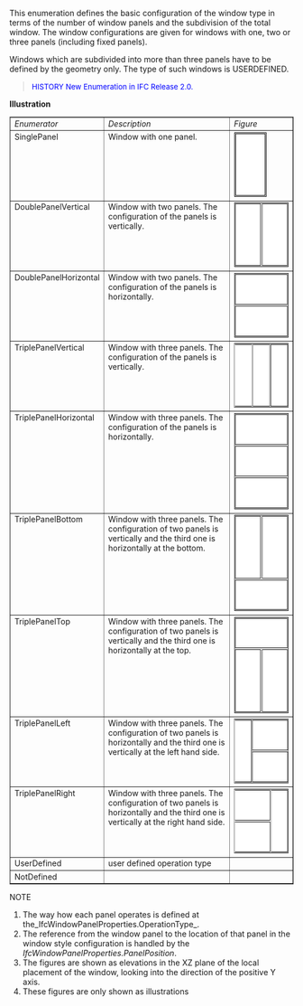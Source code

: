 ﻿This enumeration defines the basic configuration of the window type in terms of the number of window panels and the subdivision of the total window. The window configurations are given for windows with one, two or three panels (including fixed panels).

Windows which are subdivided into more than three panels have to be defined by the geometry only. The type of such windows is USERDEFINED.

> <font color="#0000FF" size="-1">HISTORY New Enumeration in IFC
		Release 2.0.</font>

**Illustration**

<table border="1"> 
		<tr valign="TOP"> 
		  <td width="30%" valign="TOP" align="LEFT"><i>Enumerator</i></td> 
		  <td width="46%" valign="TOP" align="LEFT"><i>Description</i></td> 
		  <td width="23%" valign="TOP" align="LEFT"><i>Figure</i></td> 
		</tr> 
		<tr valign="TOP"> 
		  <td width="30%" valign="TOP" align="LEFT">SinglePanel</td> 
		  <td width="46%" valign="TOP" align="LEFT">Window with one
			 panel.<br></td> 
		  <td width="23%" valign="TOP" align="LEFT"><img src="figures/ifcwindowstyleoperationenum-fig01.gif" width="58" height="115" border="0"></td> 
		</tr> 
		<tr valign="TOP"> 
		  <td width="30%" valign="TOP" align="LEFT">DoublePanelVertical</td> 
		  <td width="46%" valign="TOP" align="LEFT">Window with two panels. The
			 configuration of the panels is vertically.<br></td> 
		  <td width="23%" valign="TOP" align="LEFT"><img src="figures/ifcwindowstyleoperationenum-fig02.gif" width="115" height="115" border="0"></td> 
		</tr> 
		<tr valign="TOP"> 
		  <td width="30%" valign="TOP" align="LEFT">DoublePanelHorizontal</td> 
		  <td width="46%" valign="TOP" align="LEFT">Window with two panels. The
			 configuration of the panels is horizontally.<br></td> 
		  <td width="23%" valign="TOP" align="LEFT"><img src="figures/ifcwindowstyleoperationenum-fig03.gif" width="115" height="115" border="0"></td> 
		</tr> 
		<tr valign="TOP"> 
		  <td width="30%" valign="TOP" align="LEFT">TriplePanelVertical</td> 
		  <td width="46%" valign="TOP" align="LEFT">Window with three panels. The
			 configuration of the panels is vertically.<br></td> 
		  <td width="23%" valign="TOP" align="LEFT"><img src="figures/ifcwindowstyleoperationenum-fig04.gif" width="171" height="115" border="0"></td> 
		</tr> 
		<tr valign="TOP"> 
		  <td width="30%" valign="TOP" align="LEFT">TriplePanelHorizontal </td> 
		  <td width="46%" valign="TOP" align="LEFT">Window with three panels. The
			 configuration of the panels is horizontally.</td> 
		  <td width="23%" valign="TOP" align="LEFT"><img src="figures/ifcwindowstyleoperationenum-fig05.gif" width="115" height="171" border="0"></td> 
		</tr> 
		<tr valign="TOP"> 
		  <td width="30%" valign="TOP" align="LEFT">TriplePanelBottom</td> 
		  <td width="46%" valign="TOP" align="LEFT">Window with three panels. The
			 configuration of two panels is vertically and the third one is horizontally at
			 the bottom.<br></td> 
		  <td width="23%" valign="TOP" align="LEFT"><img src="figures/ifcwindowstyleoperationenum-fig06.gif" width="115" height="171" border="0"></td> 
		</tr> 
		<tr valign="TOP"> 
		  <td width="30%" valign="TOP" align="LEFT">TriplePanelTop</td> 
		  <td width="46%" valign="TOP" align="LEFT">Window with three panels. The
			 configuration of two panels is vertically and the third one is horizontally at
			 the top.<br></td> 
		  <td width="23%" valign="TOP" align="LEFT"><img src="figures/ifcwindowstyleoperationenum-fig07.gif" width="115" height="171" border="0"></td> 
		</tr> 
		<tr valign="TOP"> 
		  <td width="30%" valign="TOP" align="LEFT">TriplePanelLeft</td> 
		  <td width="46%" valign="TOP" align="LEFT">Window with three panels. The
			 configuration of two panels is horizontally and the third one is vertically at
			 the left hand side.<br></td> 
		  <td width="23%" valign="TOP" align="LEFT"><img src="figures/ifcwindowstyleoperationenum-fig08.gif" width="171" height="115" border="0"></td> 
		</tr> 
		<tr valign="TOP"> 
		  <td width="30%" valign="TOP" align="LEFT">TriplePanelRight</td> 
		  <td width="46%" valign="TOP" align="LEFT">Window with three panels. The
			 configuration of two panels is horizontally and the third one is vertically at
			 the right hand side.<br></td> 
		  <td width="23%" valign="TOP" align="LEFT"><img src="figures/ifcwindowstyleoperationenum-fig09.gif" width="171" height="115" border="0"></td> 
		</tr> 
		<tr valign="TOP"> 
		  <td width="30%" valign="TOP" align="LEFT"> UserDefined</td> 
		  <td width="46%" valign="TOP" align="LEFT">user defined operation
			 type</td> 
		  <td width="23%" valign="TOP" align="LEFT">&nbsp;</td> 
		</tr> 
		<tr valign="TOP"> 
		  <td width="30%" valign="TOP" align="LEFT">NotDefined</td> 
		  <td width="46%" valign="TOP" align="LEFT">&nbsp;</td> 
		  <td width="23%" valign="TOP" align="LEFT">&nbsp;</td> 
		</tr> 
	 </table>

NOTE

1. The way how each panel operates is defined at the_IfcWindowPanelProperties.OperationType_.
2. The reference from the window panel to the location of that panel in the window style configuration is handled by the _IfcWindowPanelProperties.PanelPosition_.
3. The figures are shown as elevations in the XZ plane of the local placement of the window, looking into the direction of the positive Y axis.
4. These figures are only shown as illustrations

